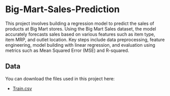 # Big-Mart-Sales-Prediction
This project involves building a regression model to predict the sales of products at Big Mart stores. Using the Big Mart Sales dataset, the model accurately forecasts sales based on various features such as item type, item MRP, and outlet location. Key steps include data preprocessing, feature engineering, model building with linear regression, and evaluation using metrics such as Mean Squared Error (MSE) and R-squared.

## Data
You can download the files used in this project here:

* [Train.csv](https://www.kaggle.com/datasets/brijbhushannanda1979/bigmart-sales-data) 
